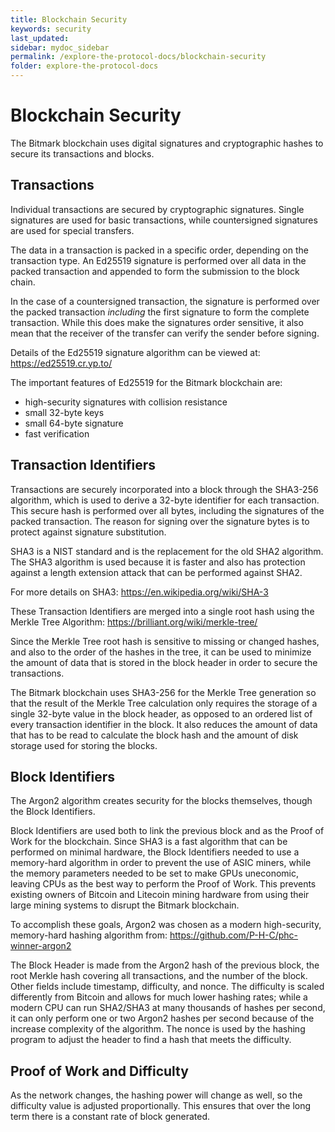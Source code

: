 ```yaml
---
title: Blockchain Security
keywords: security
last_updated: 
sidebar: mydoc_sidebar
permalink: /explore-the-protocol-docs/blockchain-security
folder: explore-the-protocol-docs
---
```


# Blockchain Security

The Bitmark blockchain uses digital signatures and cryptographic
hashes to secure its transactions and blocks.

## Transactions

Individual transactions are secured by cryptographic
signatures. Single signatures are used for basic transactions, while
countersigned signatures are used for special transfers.

The data in a transaction is packed in a specific order, depending on
the transaction type.  An Ed25519 signature is performed over all data
in the packed transaction and appended to form the submission to the
block chain.

In the case of a countersigned transaction, the signature is performed
over the packed transaction *including* the first signature to form
the complete transaction.  While this does make the signatures order
sensitive, it also mean that the receiver of the transfer can verify
the sender before signing.

Details of the Ed25519 signature algorithm can be viewed at: https://ed25519.cr.yp.to/

The important features of Ed25519 for the Bitmark blockchain are:
* high-security signatures with collision resistance
* small 32-byte keys
* small 64-byte signature
* fast verification

## Transaction Identifiers

Transactions are securely incorporated into a block through the
SHA3-256 algorithm, which is used to derive a 32-byte identifier for
each transaction.  This secure hash is performed over all bytes,
including the signatures of the packed transaction. The reason for signing over the signature bytes is to protect against
signature substitution.

SHA3 is a NIST
standard and is the replacement for the old SHA2 algorithm.
The SHA3 algorithm is used because it is faster and also
has protection against a length extension attack that can be
performed against SHA2.

For more details on SHA3: https://en.wikipedia.org/wiki/SHA-3

These Transaction Identifiers are merged into a single root hash using
the Merkle Tree Algorithm: https://brilliant.org/wiki/merkle-tree/

Since the Merkle Tree root hash is sensitive to missing or changed
hashes, and also to the order of the hashes in the tree, it can be used
to minimize the amount of data that is stored in the block header in order to
secure the transactions.  

The Bitmark blockchain uses SHA3-256 for the
Merkle Tree generation so that the result of the Merkle Tree
calculation only requires the storage of a single 32-byte value
in the block header, as opposed to an ordered list of every transaction
identifier in the block.  It also reduces the amount of data that has to be
read to calculate the block hash and the amount of disk storage used for
storing the blocks.

## Block Identifiers

The Argon2 algorithm creates security for the blocks themselves,
though the Block Identifiers.

Block Identifiers are used both to link the previous block and as the
Proof of Work for the blockchain.  Since SHA3 is a fast algorithm
that can be performed on minimal hardware, the Block Identifiers needed to use a
memory-hard algorithm in order to prevent the use of
ASIC miners, while the memory parameters needed to be set to make GPUs uneconomic,
leaving CPUs as the best way to perform the Proof of Work. This
prevents existing owners of Bitcoin and Litecoin mining hardware from
using their large mining systems to disrupt the Bitmark blockchain.

To accomplish these goals, Argon2 was chosen as a modern high-security, memory-hard hashing
algorithm from: https://github.com/P-H-C/phc-winner-argon2

The Block Header is made from the Argon2 hash of the previous block,
the root Merkle hash covering all transactions, and the number of the
block.  Other fields include timestamp, difficulty, and nonce.  The
difficulty is scaled differently from Bitcoin and allows for much
lower hashing rates; while a modern CPU can run SHA2/SHA3 at many
thousands of hashes per second, it can only perform one or two Argon2
hashes per second because of the increase complexity of the algorithm.
The nonce is used by the hashing program to adjust the header to find a hash that
meets the difficulty.

## Proof of Work and Difficulty

As the network changes, the hashing power will change as well, so the
difficulty value is adjusted proportionally. This ensures that
over the long term there is a constant rate of block generated.
